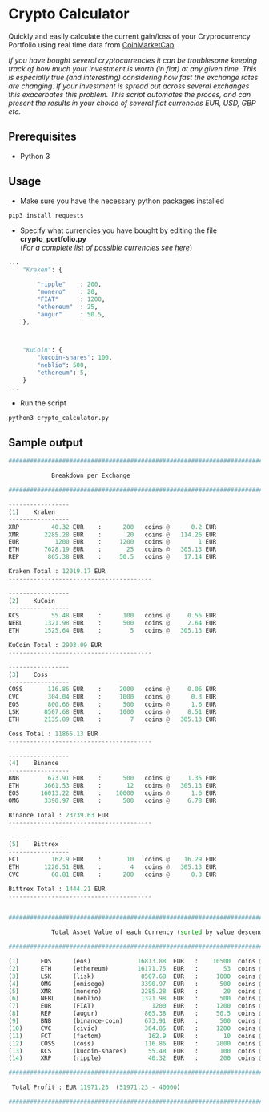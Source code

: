 # Crypto Calculator
Quickly and easily calculate the current gain/loss of your Cryprocurrency Portfolio using real time data from  [CoinMarketCap](https://coinmarketcap.com/api/)

*If you have bought several cryptocurrencies it can be troublesome keeping track of how much your investment is worth (in fiat) at any given time. This is especially true (and interesting) considering how fast the exchange rates are changing. If your investment is spread out across several exchanges this exacerbates this problem. This script automates the proces, and can present the results in your choice of several fiat currencies EUR, USD, GBP etc.*

## Prerequisites
* Python 3

## Usage

* Make sure you have the necessary python packages installed
```python 
pip3 install requests
```

* Specify what currencies you have bought by editing the file
 **crypto_portfolio.py**  
   (*For a complete list of possible currencies see [here](https://api.coinmarketcap.com/v1/ticker/)*)


```python 
...
    "Kraken": {

        "ripple"    : 200,
        "monero"    : 20,
        "FIAT"      : 1200,
        "ethereum"  : 25,
        "augur"     : 50.5,
    },



    "KuCoin": {
        "kucoin-shares": 100,
        "neblio": 500,
        "ethereum": 5,
    }
...

```
* Run the script
```python 
python3 crypto_calculator.py
```

## Sample output

```python 
###################################################################################### 

            Breakdown per Exchange 

###################################################################################### 

-----------------
(1)    Kraken
-----------------
XRP         40.32 EUR    :      200   coins @      0.2 EUR 
XMR       2285.28 EUR    :       20   coins @   114.26 EUR 
EUR          1200 EUR    :     1200   coins @        1 EUR 
ETH       7628.19 EUR    :       25   coins @   305.13 EUR 
REP        865.38 EUR    :     50.5   coins @    17.14 EUR 

Kraken Total : 12019.17 EUR
---------------------------------------- 

-----------------
(2)    KuCoin
-----------------
KCS         55.48 EUR    :      100   coins @     0.55 EUR 
NEBL      1321.98 EUR    :      500   coins @     2.64 EUR 
ETH       1525.64 EUR    :        5   coins @   305.13 EUR 

KuCoin Total : 2903.09 EUR
---------------------------------------- 

-----------------
(3)    Coss
-----------------
COSS       116.86 EUR    :     2000   coins @     0.06 EUR 
CVC        304.04 EUR    :     1000   coins @      0.3 EUR 
EOS        800.66 EUR    :      500   coins @      1.6 EUR 
LSK       8507.68 EUR    :     1000   coins @     8.51 EUR 
ETH       2135.89 EUR    :        7   coins @   305.13 EUR 

Coss Total : 11865.13 EUR
---------------------------------------- 

-----------------
(4)    Binance
-----------------
BNB        673.91 EUR    :      500   coins @     1.35 EUR 
ETH       3661.53 EUR    :       12   coins @   305.13 EUR 
EOS      16013.22 EUR    :    10000   coins @      1.6 EUR 
OMG       3390.97 EUR    :      500   coins @     6.78 EUR 

Binance Total : 23739.63 EUR
---------------------------------------- 

-----------------
(5)    Bittrex
-----------------
FCT         162.9 EUR    :       10   coins @    16.29 EUR 
ETH       1220.51 EUR    :        4   coins @   305.13 EUR 
CVC         60.81 EUR    :      200   coins @      0.3 EUR 

Bittrex Total : 1444.21 EUR
---------------------------------------- 


###################################################################################### 

            Total Asset Value of each Currency (sorted by value descending)

###################################################################################### 

(1)      EOS      (eos)             16813.88  EUR   :    10500  coins @      1.6 EUR
(2)      ETH      (ethereum)        16171.75  EUR   :       53  coins @   305.13 EUR
(3)      LSK      (lisk)             8507.68  EUR   :     1000  coins @     8.51 EUR
(4)      OMG      (omisego)          3390.97  EUR   :      500  coins @     6.78 EUR
(5)      XMR      (monero)           2285.28  EUR   :       20  coins @   114.26 EUR
(6)      NEBL     (neblio)           1321.98  EUR   :      500  coins @     2.64 EUR
(7)      EUR      (FIAT)                1200  EUR   :     1200  coins @        1 EUR
(8)      REP      (augur)             865.38  EUR   :     50.5  coins @    17.14 EUR
(9)      BNB      (binance-coin)      673.91  EUR   :      500  coins @     1.35 EUR
(10)     CVC      (civic)             364.85  EUR   :     1200  coins @      0.3 EUR
(11)     FCT      (factom)             162.9  EUR   :       10  coins @    16.29 EUR
(12)     COSS     (coss)              116.86  EUR   :     2000  coins @     0.06 EUR
(13)     KCS      (kucoin-shares)      55.48  EUR   :      100  coins @     0.55 EUR
(14)     XRP      (ripple)             40.32  EUR   :      200  coins @      0.2 EUR

###################################################################################### 

 Total Profit : EUR 11971.23  (51971.23 - 40000) 

###################################################################################### 
 
```

